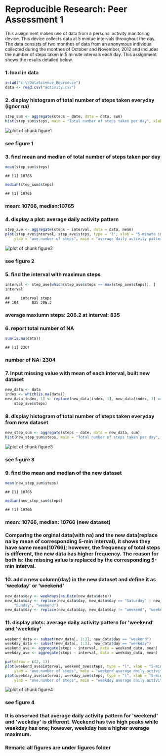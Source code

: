 Reproducible Research: Peer Assessment 1
========================================================
This assignment makes use of data from a personal activity monitoring device. This device collects data at 5 mintue intervals throughout the day. The data consists of two monthes of data from an anonymous individual collected during the monthes of October and November, 2012 and includes the number of steps taken in 5 minute intervals each day. This assignment shows the results detailed below.


### 1. load in data

```r
setwd("c:\\DataScience_Reproduce")
data <- read.csv("activity.csv")
```


### 2. display histogram of total number of steps taken everyday (ignor na) 

```r
step_sum <- aggregate(steps ~ date, data = data, sum)
hist(step_sum$steps, main = "Total number of steps taken per day", xlab = "steps")
```

![plot of chunk figure1](figure/figure1.png) 

### see figure 1


### 3. find mean and median of total number of steps taken per day

```r
mean(step_sum$steps)
```

```
## [1] 10766
```

```r
median(step_sum$steps)
```

```
## [1] 10765
```

### mean: 10766, median:10765


### 4. display a plot: average daily activity pattern 

```r
step_ave <- aggregate(steps ~ interval, data = data, mean)
plot(step_ave$interval, step_ave$steps, type = "l", xlab = "5-minute interval", 
    ylab = "ave.number of steps", main = "average daily activity pattern")
```

![plot of chunk figure2](figure/figure2.png) 

### see figure 2


### 5. find the interval with maximun steps

```r
interval <- step_ave[which(step_ave$steps == max(step_ave$steps)), ]
interval
```

```
##     interval steps
## 104      835 206.2
```

### average maxiumn steps: 206.2 at interval: 835


### 6. report total number of NA

```r
sum(is.na(data))
```

```
## [1] 2304
```

### number of NA: 2304


### 7. Input missing value with mean of each interval, built new dataset

```r
new_data <- data
index <- which(is.na(data))
new_data[index, 1] <- replace(new_data[index, 1], new_data[index, 3] == step_ave$interval, 
    step_ave$steps)
```


### 8. display histogram of total number of steps taken everyday from new dataset

```r
new_step_sum <- aggregate(steps ~ date, data = new_data, sum)
hist(new_step_sum$steps, main = "Total number of steps taken per day", xlab = "steps")
```

![plot of chunk figure3](figure/figure3.png) 

### see figure 3


### 9. find the mean and median of the new dataset

```r
mean(new_step_sum$steps)
```

```
## [1] 10766
```

```r
median(new_step_sum$steps)
```

```
## [1] 10766
```

### mean: 10766, median: 10766  (new dataset)


### Comparing the orginal data(with na) and the new data(replace na by mean of corresponding 5-min interval), it shows they have same mean(10766); however, the frequency of total steps is different, the new data has higher frequency. The reason for both is: the missing value is replaced by the corresponding 5-min interval.


### 10. add a new column(day) in the new dataset and define it as 'weekday' or 'weekend' 

```r
new_data$day <- weekdays(as.Date(new_data$date))
new_data$day <- replace(new_data$day, new_data$day == "Saturday" | new_data$day == 
    "Sunday", "weekend")
new_data$day <- replace(new_data$day, new_data$day != "weekend", "weekday")
```


### 11. display plots: average daily activity pattern for 'weekend' and 'weekday'

```r
weekend_data <- subset(new_data[, 1:3], new_data$day == "weekend")
weekday_data <- subset(new_data[, 1:3], new_data$day == "weekday")
weekend_ave <- aggregate(steps ~ interval, data = weekend_data, mean)
weekday_ave <- aggregate(steps ~ interval, data = weekday_data, mean)

par(mfrow = c(2, 1))
plot(weekend_ave$interval, weekend_ave$steps, type = "l", xlab = "5-min interval", 
    ylab = "ave.number of steps", main = "weekend average daily activity pattern")
plot(weekday_ave$interval, weekday_ave$steps, type = "l", xlab = "5-min interval", 
    ylab = "ave.number of steps", main = "weekday average daily activity pattern")
```

![plot of chunk figure4](figure/figure4.png) 

### see figure 4


### It is observed that average daily activity pattern for 'weekend' and 'weekday' is different. Weekend has two high peaks while weekday has one; however, weekday has a higher average maximum.


### Remark: all figures are under figures folder
